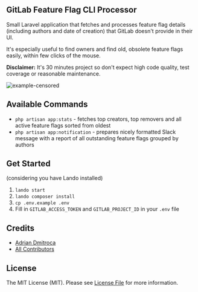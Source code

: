 ## GitLab Feature Flag CLI Processor

Small Laravel application that fetches and processes
feature flag details (including authors and date of creation)
that GitLab doesn't provide in their UI.

It's especially useful to find owners and find old, obsolete
feature flags easily, within few clicks of the mouse.

**Disclaimer:** It's 30 minutes project so don't expect high code quality, test coverage or reasonable maintenance.

![example-censored](https://user-images.githubusercontent.com/3842935/189751469-846dfe1d-3473-47bc-bdd0-33d54e96b218.png)

## Available Commands

- `php artisan app:stats` - fetches top creators, top removers and all active feature flags sorted from oldest
- `php artisan app:notification` - prepares nicely formatted Slack message with a report of all outstanding feature flags grouped by authors

## Get Started

(considering you have Lando installed)

1. `lando start`
1. `lando composer install`
2. `cp .env.example .env`
3. Fill in `GITLAB_ACCESS_TOKEN` and `GITLAB_PROJECT_ID` in your `.env` file

## Credits

- [Adrian Dmitroca](https://github.com/adriandmitroca)
- [All Contributors](../../contributors)

## License

The MIT License (MIT). Please see [License File](LICENSE.md) for more information.
